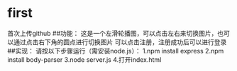 # first
首次上传github 
##功能： 
这是一个左滑轮播图，可以点击左右来切换图片，也可以通过点击右下角的圆点进行切换图片 可以点击注册，注册成功后可以进行登录 
##实现： 
请按以下步骤运行（需安装node.js）： 
1.npm install express 
2.npm install body-parser 
3.node server.js 
4.打开index.html
